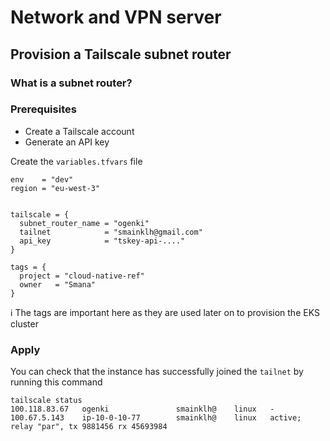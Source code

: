 # Network and VPN server


## Provision a Tailscale subnet router

### What is a subnet router?

### Prerequisites
* Create a Tailscale account
* Generate an API key

Create the `variables.tfvars` file

```hcl
env    = "dev"
region = "eu-west-3"


tailscale = {
  subnet_router_name = "ogenki"
  tailnet            = "smainklh@gmail.com"
  api_key            = "tskey-api-...."
}

tags = {
  project = "cloud-native-ref"
  owner   = "Smana"
}
```

ℹ️ The tags are important here as they are used later on to provision the EKS cluster

### Apply

You can check that the instance has successfully joined the `tailnet` by running this command

```console
tailscale status
100.118.83.67   ogenki               smainklh@    linux   -
100.67.5.143    ip-10-0-10-77        smainklh@    linux   active; relay "par", tx 9881456 rx 45693984
```

